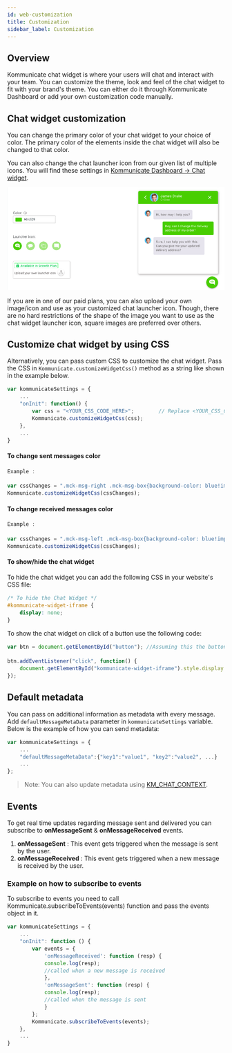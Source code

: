 ```yaml
---
id: web-customization
title: Customization
sidebar_label: Customization
---
```


## Overview

Kommunicate chat widget is where your users will chat and interact with your team. You can customize the theme, look and feel of the chat widget to fit with your brand's theme. You can either do it through Kommunicate Dashboard or add your own customization code manually.

## Chat widget customization

You can change the primary color of your chat widget to your choice of color. The primary color of the elements inside the chat widget will also be changed to that color. 

You can also change the chat launcher icon from our given list of multiple icons. You will find these settings in 
<a href="https://dashboard.kommunicate.io/settings/chat-widget-customization" target="_blank">Kommunicate Dashboard -> Chat widget</a>.

![Chat_Widget_Customization.png](assets/Chat_Widget_Customization.png)

If you are in one of our paid plans, you can also upload your own image/icon and use as your customized chat launcher icon.  Though, there are no hard restrictions of the shape of the image you want to use as the chat widget launcher icon, square images are preferred over others.

## Customize chat widget by using CSS

Alternatively, you can pass custom CSS to customize the chat widget. Pass the CSS in `Kommunicate.customizeWidgetCss()` method as a string like shown in the example below.

```javascript
var kommunicateSettings = {
    ...
    "onInit": function() {
        var css = "<YOUR_CSS_CODE_HERE>";        // Replace <YOUR_CSS_CODE_HERE> with the CSS you want to override.
        Kommunicate.customizeWidgetCss(css);
    },
    ...
}
```

#### To change sent messages color

```javascript
Example : 

var cssChanges = ".mck-msg-right .mck-msg-box{background-color: blue!important;color:yellow!important;}";
Kommunicate.customizeWidgetCss(cssChanges);

```

#### To change received messages color

```javascript
Example :

var cssChanges = ".mck-msg-left .mck-msg-box{background-color: blue!important;color:yellow!important;}";
Kommunicate.customizeWidgetCss(cssChanges);

```

#### To show/hide the chat widget
To hide the chat widget you can add the following CSS in your website's CSS file:

```CSS
/* To hide the Chat Widget */
#kommunicate-widget-iframe {
    display: none;
}
```

To show the chat widget on click of a button use the following code:

```javascript
var btn = document.getElementById("button"); //Assuming this the button on your website from where you will trigger the click event to show the chat widget

btn.addEventListener("click", function() {
    document.getElementById("kommunicate-widget-iframe").style.display = 'block';
});
```

## Default metadata 
You can pass on additional information as metadata with every message. Add `defaultMessageMetaData` parameter in `kommunicateSettings` variable. Below is the example of how you can send metadata:

```javascript
var kommunicateSettings = {
    ...
    "defaultMessageMetaData":{"key1":"value1", "key2":"value2", ...}
    ...
};

```
> Note: You can also update metadata using [KM_CHAT_CONTEXT](web-botintegration#pass-custom-data-to-bot-platform).

## Events
To get real time updates regarding message sent and delivered you can subscribe to **onMessageSent** & **onMessageReceived** events.

1. **onMessageSent** :  This event gets triggered when the message is sent by the user.
2. **onMessageReceived** : This event gets triggered when a new message is received by the user. 


### Example on how to subscribe to events
To subscribe to events you need to call Kommunicate.subscribeToEvents(events) function and pass the events object in it.

```javascript
var kommunicateSettings = {
    ...
    "onInit": function () {
        var events = {
            'onMessageReceived': function (resp) {
            console.log(resp);
            //called when a new message is received
            },
            'onMessageSent': function (resp) {
            console.log(resp);
            //called when the message is sent
            }
        };
        Kommunicate.subscribeToEvents(events);
    },
    ...
}
```